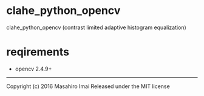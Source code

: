 # clahe_python_opencv
clahe_python_opencv (contrast limited adaptive histogram equalization)

# reqirements
- opencv 2.4.9+

---

Copyright (c) 2016 Masahiro Imai
Released under the MIT license
